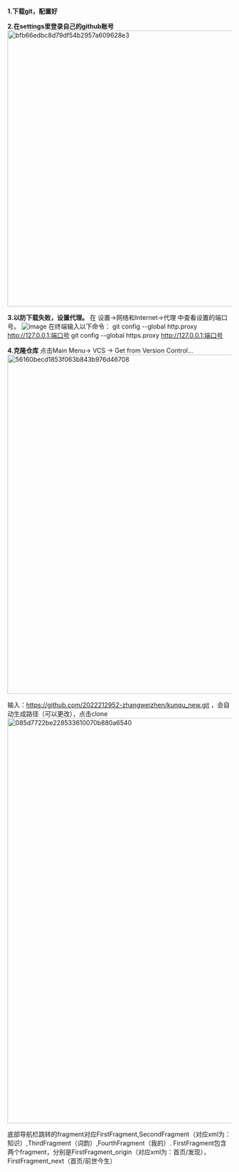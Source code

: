 **1.下载git，配置好**

**2.在settings里登录自己的github账号**
<img width="620" alt="bfb66edbc8d79df54b2957a609628e3" src="https://github.com/user-attachments/assets/8b4dadb4-0f26-4f0e-adac-12d0863be889">

**3.以防下载失败，设置代理。**
在 设置->网络和Internet->代理 中查看设置的端口号。
![image](https://github.com/user-attachments/assets/50bc4d30-5c92-48a6-83ff-aab8f0f2a856)
在终端输入以下命令：
git config --global http.proxy http://127.0.0.1:端口号
git config --global https.proxy http://127.0.0.1:端口号

**4.克隆仓库**
点击Main Menu-> VCS -> Get from Version Control...
<img width="762" alt="56160becd1853f063b843b976d46708" src="https://github.com/user-attachments/assets/1adf99bd-5d4a-47e9-b62e-3938d50f0dd0">

输入：https://github.com/2022212952-zhangweizhen/kunqu_new.git ，会自动生成路径（可以更改），点击clone
<img width="910" alt="085d7722be228533610070b880a6540" src="https://github.com/user-attachments/assets/54ddaff0-64ed-42b7-aa14-aee033e18596">



底部导航栏跳转的fragment对应FirstFragment,SecondFragment（对应xml为：知识）,ThirdFragment（词韵）,FourthFragment（我的）.
FirstFragment包含两个fragment，分别是FirstFragment_origin（对应xml为：首页/发现），FirstFragment_next（首页/前世今生）




